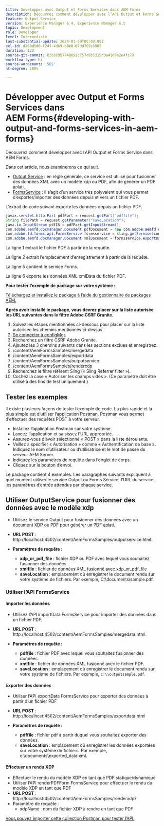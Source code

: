 ```yaml
---
title: Développer avec Output et Forms Services dans AEM Forms
description: Découvrez comment développer avec l’API Output et Forms Service dans AEM Forms.
feature: Output Service
version: Experience Manager 6.4, Experience Manager 6.5
topic: Development
role: Developer
level: Intermediate
last-substantial-update: 2024-01-29T00:00:00Z
exl-id: d268d5d6-f24f-4db9-b8e0-07dd769c6005
duration: 122
source-git-commit: 03b68057748892c757e0b5315d3a41d0a2e4fc79
workflow-type: ht
source-wordcount: '565'
ht-degree: 100%

---
```


# Développer avec Output et Forms Services dans AEM Forms{#developing-with-output-and-forms-services-in-aem-forms}

Découvrez comment développer avec l’API Output et Forms Service dans AEM Forms.

Dans cet article, nous examinerons ce qui suit.

* [Output Service](https://developer.adobe.com/experience-manager/reference-materials/6-5/forms/javadocs/index.html?com/adobe/fd/output/api/OutputService.html) : en règle générale, ce service est utilisé pour fusionner des données XML avec un modèle xdp ou PDF, afin de générer un PDF aplati.
* [FormsService](https://developer.adobe.com/experience-manager/reference-materials/6-5/forms/javadocs/com/adobe/fd/forms/api/FormsService.html) : il s’agit d’un service très polyvalent qui vous permet d’exporter/importer des données depuis et vers un fichier PDF.


L’extrait de code suivant exporte les données depuis un fichier PDF.

```java
javax.servlet.http.Part pdfPart = request.getPart("pdffile");
String filePath = request.getParameter("saveLocation");
java.io.InputStream pdfIS = pdfPart.getInputStream();
com.adobe.aemfd.docmanager.Document pdfDocument = new com.adobe.aemfd.docmanager.Document(pdfIS);
com.adobe.fd.forms.api.FormsService formsservice = sling.getService(com.adobe.fd.forms.api.FormsService.class);
com.adobe.aemfd.docmanager.Document xmlDocument = formsservice.exportData(pdfDocument,com.adobe.fd.forms.api.DataFormat.Auto);
```

La ligne 1 extrait le fichier PDF à partir de la requête.

La ligne 2 extrait l’emplacement d’enregistrement à partir de la requête.

La ligne 5 contient le service Forms.

La ligne 6 exporte les données XML xmlData du fichier PDF.

**Pour tester l’exemple de package sur votre système :**

[Téléchargez et installez le package à l’aide du gestionnaire de packages AEM.](assets/using-output-and-form-service-api.zip)




**Après avoir installé le package, vous devrez placer sur la liste autorisée les URL suivantes dans le filtre Adobe CSRF Granite.**

1. Suivez les étapes mentionnées ci-dessous pour placer sur la liste autorisée les chemins mentionnés ci-dessus.
1. [Se connecter à configMgr](http://localhost:4502/system/console/configMgr).
1. Recherchez un filtre CSRF Adobe Granite.
1. Ajoutez les 3 chemins suivants dans les sections exclues et enregistrez.
1. /content/AemFormsSamples/mergedata
1. /content/AemFormsSamples/exportdata
1. /content/AemFormsSamples/outputservice
1. /content/AemFormsSamples/renderxdp
1. Recherchez le filtre référent Sling (« Sling Referrer filter »).
1. Cochez la case « Autoriser les champs vides ». (Ce paramètre doit être utilisé à des fins de test uniquement.)

## Tester les exemples

Il existe plusieurs façons de tester l’exemple de code. La plus rapide et la plus simple est d’utiliser l’application Postman. Postman vous permet d’effectuer des requêtes POST à votre serveur.

* Installez l’application Postman sur votre système.
* Lancez l’application et saisissez l’URL appropriée.
* Assurez-vous d’avoir sélectionné « POST » dans la liste déroulante.
* Veillez à spécifier « Autorisation » comme « Authentification de base ». Indiquez le nom d’utilisateur ou d’utilisatrice et le mot de passe du serveur AEM Server.
* Indiquez les paramètres de requête dans l’onglet de corps.
* Cliquez sur le bouton d’envoi.

Le package contient 4 exemples. Les paragraphes suivants expliquent à quel moment utiliser le service Output ou Forms Service, l’URL du service, les paramètres d’entrée attendus par chaque service.

## Utiliser OutputService pour fusionner des données avec le modèle xdp

* Utilisez le service Output pour fusionner des données avec un document XDP ou PDF pour générer un PDF aplati.
* **URL POST** : http://localhost:4502/content/AemFormsSamples/outputservice.html.
* **Paramètres de requête :**

   * **xdp_or_pdf_file** : fichier XDP ou PDF avec lequel vous souhaitez fusionner des données.
   * **xmlfile** : fichier de données XML fusionné avec xdp_or_pdf_file
   * **saveLocation** : emplacement où enregistrer le document rendu sur votre système de fichiers. Par exemple, C:\\documents\\sample.pdf.

### Utiliser lʼAPI FormsService

#### Importer les données

* Utilisez l’API importData FormsService pour importer des données dans un fichier PDF.
* **URL POST** : http://localhost:4502/content/AemFormsSamples/mergedata.html.

* **Paramètres de requête :**

   * **pdffile** : fichier PDF avec lequel vous souhaitez fusionner des données.
   * **xmlfile** : fichier de données XML fusionné avec le fichier PDF.
   * **saveLocation** : emplacement où enregistrer le document rendu sur votre système de fichiers. Par exemple, `c:\\outputsample.pdf`.

#### Exporter des données

* Utiliser l’API exportData FormsService pour exporter des données à partir d’un fichier PDF
* **URL POST** : http://localhost:4502/content/AemFormsSamples/exportdata.html
* **Paramètres de requête :**

   * **pdffile** : fichier pdf à partir duquel vous souhaitez exporter des données.
   * **saveLocation** : emplacement où enregistrer les données exportées sur votre système de fichiers. Par exemple, c:\\documents\\exported_data.xml.

#### Effectuer un rendu XDP

* Effectuer le rendu du modèle XDP en tant que PDF statique/dynamique
* Utiliser l’API renderPDFForm FormsService pour effectuer le rendu du modèle XDP en tant que PDF
* **URL POST** : http://localhost:4502/content/AemFormsSamples/renderxdp?
* Paramètre de requête :
   * xdpName : nom du fichier XDP à rendre en tant que PDF

[Vous pouvez importer cette collection Postman pour tester l’API.](assets/UsingDocumentServicesInAEMForms.postman_collection.json)


